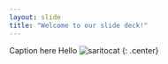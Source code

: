 ```yaml
---
layout: slide
title: "Welcome to our slide deck!"
---
```


Caption here
Hello
![saritocat](https://octodex.github.com/images/saritocat.png)
{: .center}
